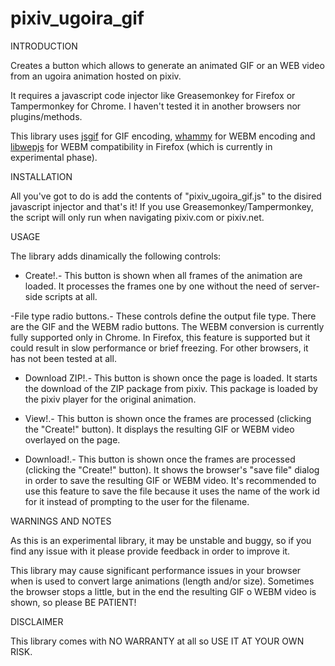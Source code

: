 pixiv_ugoira_gif
================

INTRODUCTION

Creates a button which allows to generate an animated GIF or an WEB video from an ugoira animation hosted on pixiv.

It requires a javascript code injector like Greasemonkey for Firefox or Tampermonkey for Chrome. I haven't tested it in another browsers nor plugins/methods.

This library uses [jsgif](https://github.com/antimatter15/jsgif) for GIF encoding, [whammy](https://github.com/antimatter15/whammy) for WEBM encoding and [libwepjs](http://libwebpjs.appspot.com/v0.1.3/) for WEBM compatibility in Firefox (which is currently in experimental phase).

INSTALLATION

All you've got to do is add the contents of "pixiv_ugoira_gif.js" to the disired javascript injector and that's it! If you use Greasemonkey/Tampermonkey, the script will only run when navigating pixiv.com or pixiv.net.

USAGE

The library adds dinamically the following controls:

- Create!.- This button is shown when all frames of the animation are loaded. It processes the frames one by one without the need of server-side scripts at all.

-File type radio buttons.- These controls define the output file type. There are the GIF and the WEBM radio buttons. The WEBM conversion is currently fully supported only in Chrome. In Firefox, this feature is supported but it could result in slow performance or brief freezing. For other browsers, it has not been tested at all.

- Download ZIP!.- This button is shown once the page is loaded. It starts the download of the ZIP package from pixiv. This package is loaded by the pixiv player for the original animation.

- View!.- This button is shown once the frames are processed (clicking the "Create!" button). It displays the resulting GIF or WEBM video overlayed on the page.

- Download!.- This button is shown once the frames are processed (clicking the "Create!" button). It shows the browser's "save file" dialog in order to save the resulting GIF or WEBM video. It's recommended to use this feature to save the file because it uses the name of the work id for it instead of prompting to the user for the filename.

WARNINGS AND NOTES

As this is an experimental library, it may be unstable and buggy, so if you find any issue with it please provide feedback in order to improve it.

This library may cause significant performance issues in your browser when is used to convert large animations (length and/or size). Sometimes the browser stops a little, but in the end the resulting GIF o WEBM video is shown, so please BE PATIENT!

DISCLAIMER

This library comes with NO WARRANTY at all so USE IT AT YOUR OWN RISK.
